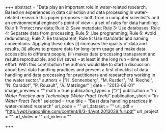 +++
abstract = "Data play an important role in water-related research. Based on experiences in data collection and data processing in water-related research this paper proposes – both from a computer scientist's and an environmental engineer's point of view – a set of rules for data handling: Rule 1: Protect raw data; Rule 2: Save metadata; Rule 3: Use databases; Rule 4: Separate data from processing; Rule 5: Use programming; Rule 6: Avoid redundancy; Rule 7: Be transparent; Rule 8: Use standards and naming conventions. Applying these rules (i) increases the quality of data and results, (ii) allows to prepare data for long-term usage and make data accessible to different people, (iii) makes data processing transparent and results reproducible, and (iv) saves – at least in the long run – time and effort. With this contribution the authors would like to start a discussion about best data handling practices and present a first checklist of data handling and data processing for practitioners and researchers working in the water sector."
authors = ["H. Sonnenberg", "M. Rustler", "M. Riechel", "N. Caradot", "P. Rouault", "A. Matzinger" ]
date = "2013-09-01"
image_preview = ""
math = true
publication_types = ["2"]
publication = "In *Water Practice and Technology (Water Pract Tech)*"
publication_short = "In *Water Pract Tech*"
selected = true
title = "Best data handling practices in water-related research"
url_code = ""
url_dataset = ""
url_pdf = "http://wpt.iwaponline.com/content/8/3-4/wpt.2013039.full.pdf"
url_project = ""
url_slides = ""
url_video = ""



+++

